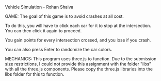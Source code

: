Vehicle Simulation - Rohan Shaiva

GAME:
The goal of this game is to avoid crashes at all cost.

To do this, you will have to click each car for it to stop at
the intersection. You can then click it again to proceed.

You gain points for every intersection crossed, and you lose if
you crash.

You can also press Enter to randomize the car colors.

MECHANICS:
This program uses three.js to function. Due to the submission size restrictions,
I could not provide this assignment with the folder "libs" with all the three.js
components. Please copy the three.js libraries into the libs folder for this to function.
